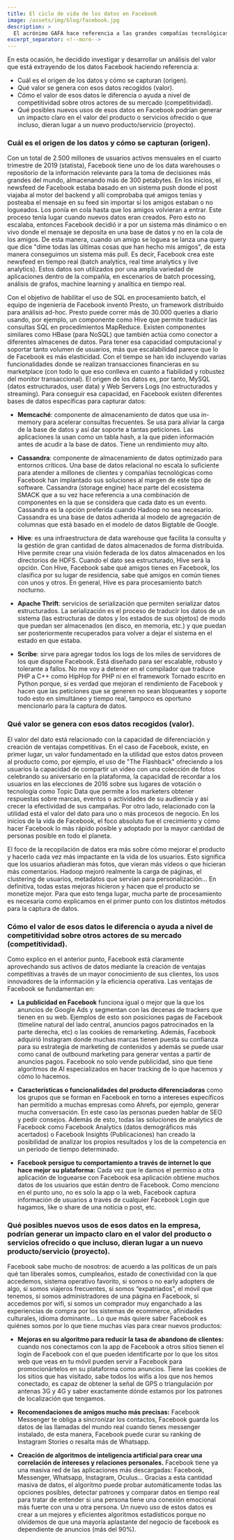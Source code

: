```yaml
---
title: El ciclo de vida de los datos en Facebook
image: /assets/img/blog/facebook.jpg
description: >
  El acrónimo GAFA hace referencia a las grandes compañías tecnológicas Google, Amazon, Facebook y Apple.
excerpt_separator: <!--more-->
---
```


En esta ocasión, he decidido investigar y desarrollar un análisis del valor que está extrayendo de los datos Facebook haciendo referencia a:

* Cuál es el origen de los datos y cómo se capturan (origen).
* Qué valor se genera con esos datos recogidos (valor).
* Cómo el valor de esos datos le diferencia o ayuda a nivel de competitividad sobre otros actores de su mercado (competitividad).
* Qué posibles nuevos usos de esos datos en Facebook podrían generar un impacto claro en el valor del producto o servicios ofrecido o que incluso, dieran lugar a un nuevo producto/servicio (proyecto).

<!--more-->

### Cuál es el origen de los datos y cómo se capturan (origen).

Con un total de 2.500 millones de usuarios activos mensuales en el cuarto trimestre de 2019 (statista), Facebook tiene uno de los data warehouses o repositorio de la información relevante para la toma de decisiones más grandes del mundo, almacenando más de 300 petabytes. En los inicios, el newsfeed de Facebook estaba basado en un sistema push donde el post viajaba al motor del backend y allí comprobaba qué amigos tenías y posteaba el mensaje en su feed sin importar si los amigos estaban o no logueados. Los ponía en cola hasta que los amigos volvieran a entrar. Este proceso tenía lugar cuando nuevos datos eran creados. Pero esto no escalaba, entonces Facebook decidió ir a por un sistema más dinámico o en vivo donde el mensaje se deposita en una base de datos y no en la cola de los amigos. De esta manera, cuando un amigo se loguea se lanza una query que dice "dime todas las últimas cosas que han hecho mis amigos", de esta manera conseguimos un sistema más pull. Es decir, Facebook crea este newsfeed en tiempo real (batch analytics, real time analytics y live analytics). Estos datos son utilizados por una amplia variedad de aplicaciones dentro de la compañía, en escenarios de batch processing, análisis de grafos, machine learning y analítica en tiempo real.

Con el objetivo de habilitar el uso de SQL en procesamiento batch, el equipo de ingeniería de Facebook inventó Presto, un framework distribuido para análisis ad-hoc. Presto puede correr más de 30.000 queries a diario usando, por ejemplo, un componente como Hive que permite traducir las consultas SQL en procedimientos MapReduce. Existen componentes similares como HBase (para NoSQL) que también actúa como conector a diferentes almacenes de datos. Para tener esa capacidad computacional y soportar tanto volumen de usuarios, más que escalabilidad parece que lo de Facebook es más elasticidad. Con el tiempo se han ido incluyendo varias funcionalidades donde se realizan transacciones financieras en su marketplace (con todo lo que eso conlleva en cuanto a fiabilidad y robustez del monitor transaccional). El origen de los datos es, por tanto, MySQL (datos estructurados, user data) y Web Servers Logs (no estructurados y streaming). Para conseguir esa capacidad, en Facebook existen diferentes bases de datos específicas para capturar datos:

* <b>Memcaché</b>: componente de almacenamiento de datos que usa in-memory para acelerar consultas frecuentes. Se usa para aliviar la carga de la base de datos y así dar soporte a tantas peticiones. Las aplicaciones la usan como un tabla hash, a la que piden información antes de acudir a la base de datos. Tiene un rendimiento muy alto.

* <b>Cassandra</b>: componente de almacenamiento de datos optimizado para entornos críticos. Una base de datos relacional no escala lo suficiente para atender a millones de clientes y compañías tecnológicas como Facebook han implantado sus soluciones al margen de este tipo de software. Cassandra (storage engine) hace parte del ecosistema SMACK que a su vez hace referencia a una combinación de componentes en la que se considera que cada dato es un evento. Cassandra es la opción preferida cuando Hadoop no sea necesario. Cassandra es una base de datos adherida al modelo de agregación de columnas que está basado en el modelo de datos Bigtable de Google.

* <b>Hive</b>: es una infraestructura de data warehouse que facilita la consulta y la gestión de gran cantidad de datos almacenados de forma distribuida. Hive permite crear una visión federada de los datos almacenados en los directorios de HDFS. Cuando el dato sea estructurado, Hive será la opción. Con Hive, Facebook sabe qué amigos tienes en Facebook, los clasifica por su lugar de residencia, sabe qué amigos en común tienes con unos y otros. En general, Hive es para procesamiento batch nocturno. 

* <b>Apache Thrift</b>: servicios de serialización que permiten serializar datos estructurados. La serialización es el proceso de traducir los datos de un sistema (las estructuras de datos y los estados de sus objetos) de modo que puedan ser almacenados (en disco, en memoria, etc.) y que puedan ser posteriormente recuperados para volver a dejar el sistema en el estado en que estaba.

* <b>Scribe</b>: sirve para agregar todos los logs de los miles de servidores de los que dispone Facebook. Está diseñado para ser escalable, robusto y tolerante a fallos.
No me voy a detener en el compilador que traduce PHP a C++ como HipHop for PHP ni en el framework Tornado escrito en Python porque, si es verdad que mejoran el rendimiento de Facebook y hacen que las peticiones que se generen no sean bloqueantes y soporte todo esto en simultáneo y tiempo real, tampoco es oportuno mencionarlo para la captura de datos.

### Qué valor se genera con esos datos recogidos (valor). 

El valor del dato está relacionado con la capacidad de diferenciación y creación de ventajas competitivas. En el caso de Facebook, existe, en primer lugar, un valor fundamentado en la utilidad que estos datos proveen al producto como, por ejemplo, el uso de "The Flashback" ofreciendo a los usuarios la capacidad de compartir un vídeo con una colección de fotos celebrando su aniversario en la plataforma, la capacidad de recordar a los usuarios en las elecciones de 2016 sobre sus lugares de votación o tecnología como Topic Data que permite a los marketers obtener respuestas sobre marcas, eventos o actividades de su audiencia y así crecer la efectividad de sus campañas. Por otro lado, relacionado con la utilidad está el valor del dato para uno o más procesos de negocio. En los inicios de la vida de Facebook, el foco absoluto fue el crecimiento y cómo hacer Facebook lo más rápido posible y adoptado por la mayor cantidad de personas posible en todo el planeta. 

El foco de la recopilación de datos era más sobre cómo mejorar el producto y hacerlo cada vez más impactante en la vida de los usuarios. Esto significa que los usuarios añadieran más fotos, que vieran más vídeos o que hicieran más comentarios. Hadoop mejoró realmente la carga de páginas, el clustering de usuarios, metadatos que servían para personalización... En definitiva, todas estas mejoras hicieron y hacen que el producto se monetize mejor. Para que esto tenga lugar, mucha parte de procesamiento es necesaria como explicamos en el primer punto con los distintos métodos para la captura de datos.

### Cómo el valor de esos datos le diferencia o ayuda a nivel de competitividad sobre otros actores de su mercado (competitividad). 

Como explico en el anterior punto, Facebook está claramente aprovechando sus activos de datos mediante la creación de ventajas competitivas a través de un mayor conocimiento de sus clientes, los usos innovadores de la información y la eficiencia operativa. Las ventajas de Facebook se fundamentan en:

* <b>La publicidad en Facebook</b> funciona igual o mejor que la que los anuncios de Google Ads y segmentan con las decenas de trackers que tienen en su web. Ejemplos de esto son posiciones pagas de Facebook (timeline natural del lado central, anuncios pagos patrocinados en la parte derecha, etc) o las cookies de remarketing. Además, Facebook adquirió Instagram donde muchas marcas tienen puesta su confianza para su estrategia de marketing de contenidos y además se puede usar como canal de outbound marketing para generar ventas a partir de anuncios pagos. Facebook no solo vende publicidad, sino que tiene algoritmos de AI especializados en hacer tracking de lo que hacemos y cómo lo hacemos.

* <b>Características o funcionalidades del producto diferenciadoras</b> como los grupos que se forman en Facebook en torno a intereses específicos han permitido a muchas empresas como Ahrefs, por ejemplo, generar mucha conversación. En este caso las personas pueden hablar de SEO y pedir consejos. Además de esto, todas las soluciones de analytics de Facebook como Facebook Analytics (datos demográficos más acertados) o Facebook Insights (Publicaciones) han creado la posibilidad de analizar los propios resultados y los de la competencia en un periodo de tiempo determinado. 

* <b>Facebook persigue tu comportamiento a través de internet lo que hace mejor su plataforma:</b> Cada vez que le damos el permiso a otra aplicación de loguearse con Facebook esa aplicación obtiene muchos datos de los usuarios que están dentro de Facebook. Como menciono en el punto uno, no es solo la app o la web, Facebook captura información de usuarios a través de cualquier Facebook Login que hagamos, like o share de una noticia o post, etc.

### Qué posibles nuevos usos de esos datos en la empresa, podrían generar un impacto claro en el valor del producto o servicios ofrecido o que incluso, dieran lugar a un nuevo producto/servicio (proyecto).

Facebook sabe mucho de nosotros: de acuerdo a las políticas de un país qué tan liberales somos, cumpleaños, estado de conectividad con la que accedemos, sistema operativo favorito, si somos o no early adopters de algo, si somos viajeros frecuentes, si somos “expatriados”, el móvil que tenemos, si somos administradores de una página en Facebook, si accedemos por wifi, si somos un comprador muy enganchado a las experiencias de compra por los sistemas de ecommerce, afinidades culturales, idioma dominante… Lo que más quiere saber Facebook es quiénes somos por lo que tiene muchas vías para crear nuevos productos:

* <b>Mejoras en su algoritmo para reducir la tasa de abandono de clientes:</b> cuando nos conectamos con la app de Facebook a otros sitios tienen el login de Facebook con el que pueden identificarte por lo que los sitos web que veas en tu móvil pueden servir a Facebook para promocionártelos en su plataforma como anuncios. Tiene las cookies de los sitios que has visitado, sabe todos los wifis a los que nos hemos conectado, es capaz de obtener la señal de GPS o triangulación por antenas 3G y 4G y saber exactamente dónde estamos por los patrones de localización que tengamos.

* <b>Recomendaciones de amigos mucho más precisas:</b> Facebook Messenger te obliga a sincronizar los contactos, Facebook guarda los datos de las llamadas del mundo real cuando tienes messenger instalado, de esta manera, Facebook puede curar su ranking de Instagram Stories o resalta más de Whatsapp.

* <b>Creación de algoritmos de inteligencia artificial para crear una correlación de intereses y relaciones personales.</b> Facebook tiene ya una masiva red de las aplicaciones más descargadas: Facebook, Messenger, Whatsapp, Instagram, Oculus… Gracias a esta cantidad masiva de datos, el algoritmo puede probar automáticamente todas las opciones posibles, detectar patrones y comparar datos en tiempo real para tratar de entender si una persona tiene una conexión emocional más fuerte con una u otra persona. Un nuevo uso de estos datos es crear a un mejores y eficientes algoritmos estadísticos porque no olvidemos de que una mayoría aplastante del negocio de facebook es dependiente de anuncios (más del 90%).
